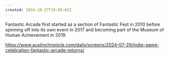 ```yaml
---
created: 2024-10-27T19:05:01Z
---
```


Fantastic Arcade first started as a section of Fantastic Fest in 2010 before spinning off into its own event in 2017 and becoming part of the Museum of Human Achievement in 2019.

https://www.austinchronicle.com/daily/screens/2024-07-29/indie-game-celebration-fantastic-arcade-returns/
